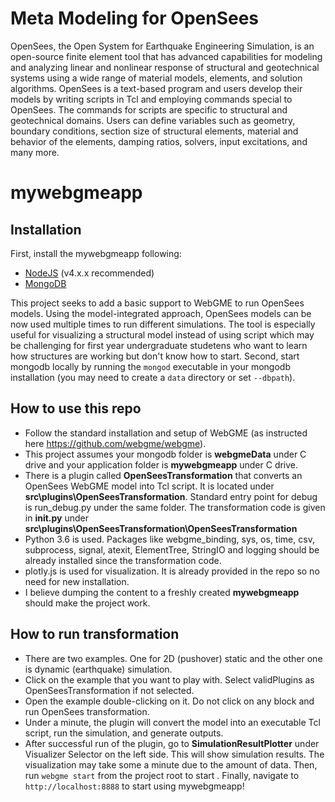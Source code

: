 # Meta Modeling for OpenSees
OpenSees, the Open System for Earthquake Engineering Simulation, is an open-source finite element tool that has advanced capabilities for modeling and analyzing linear and nonlinear response of structural and geotechnical systems using a wide range of material models, elements, and solution algorithms. OpenSees is a text-based program and users develop their models by writing scripts in Tcl and employing commands special to OpenSees. The commands for scripts are specific to structural and geotechnical domains. Users can define variables such as geometry, boundary conditions, section size of structural elements, material and behavior of the elements, damping ratios, solvers, input excitations, and many more.
# mywebgmeapp
## Installation
First, install the mywebgmeapp following:
- [NodeJS](https://nodejs.org/en/) (v4.x.x recommended)
- [MongoDB](https://www.mongodb.com/)

This project seeks to add a basic support to WebGME to run OpenSees models. Using the model-integrated approach, OpenSees models can be now used multiple times to run different simulations. The tool is especially useful for visualizing a structural model instead of using script which may be challenging for first year undergraduate studetens who want to learn how structures are working but don't know how to start.
Second, start mongodb locally by running the `mongod` executable in your mongodb installation (you may need to create a `data` directory or set `--dbpath`).

## How to use this repo
- Follow the standard installation and setup of WebGME (as instructed here https://github.com/webgme/webgme).
- This project assumes your mongodb folder is **webgmeData** under C drive and your application folder is **mywebgmeapp** under C drive.
- There is a plugin called **OpenSeesTransformation** that converts an OpenSees WebGME model into Tcl script. It is located under **src\plugins\OpenSeesTransformation**. Standard entry point for debug is run_debug.py under the same folder. The transformation code is given in **__init__.py** under **src\plugins\OpenSeesTransformation\OpenSeesTransformation**
- Python 3.6 is used. Packages like webgme_binding, sys, os, time, csv, subprocess, signal, atexit, ElementTree, StringIO and logging should be already installed since the transformation code.
- plotly.js is used for visualization. It is already provided in the repo so no need for new installation.
- I believe dumping the content to a freshly created **mywebgmeapp** should make the project work.

## How to run transformation
- There are two examples. One for 2D (pushover) static and the other one is dynamic (earthquake) simulation.
- Click on the example that you want to play with. Select validPlugins as OpenSeesTransformation if not selected.
- Open the example double-clicking on it. Do not click on any block and run OpenSees transformation.
- Under a minute, the plugin will convert the model into an executable Tcl script, run the simulation, and generate outputs.
- After successful run of the plugin, go to **SimulationResultPlotter** under Visualizer Selector on the left side. This will show simulation results. The visualization may take some a minute due to the amount of data.
Then, run `webgme start` from the project root to start . Finally, navigate to `http://localhost:8888` to start using mywebgmeapp!
